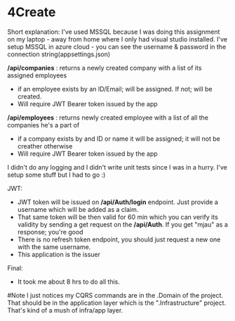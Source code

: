 # 4Create

Short explanation:
I've used MSSQL because I was doing this assignment on my laptop - away from home where I only had visual studio installed.
I've setup MSSQL in azure cloud - you can see the username & password in the connection string(appsettings.json)

**/api/companies** : returns a newly created company with a list of its assigned employees
- if an employee exists by an ID/Email; will be assigned. If not; will be created.
- Will require JWT Bearer token issued by the app

**/api/employees** : returns newly created employee with a list of all the companies he's a part of
- if a company exists by and ID or name it will be assigned; it will not be creather otherwise
- Will require JWT Bearer token issued by the app

I didn't do any logging and I didn't write unit tests since I was in a hurry. I've setup some stuff but I had to go :)

JWT:
- JWT token will be issued on **/api/Auth/login** endpoint. Just provide a username which will be added as a claim.
- That same token will be then valid for 60 min which you can verify its validity by sending a get request on the **/api/Auth**. If you get "mjau" as a response; you're good
- There is no refresh token endpoint, you should just request a new one with the same username.
- This application is the issuer

Final:
- It took me about 8 hrs to do all this.

#Note
I just notices my CQRS commands are in the .Domain of the project. That should be in the application layer which is the ".Infrastructure" project. That's kind of a mush of infra/app layer.
